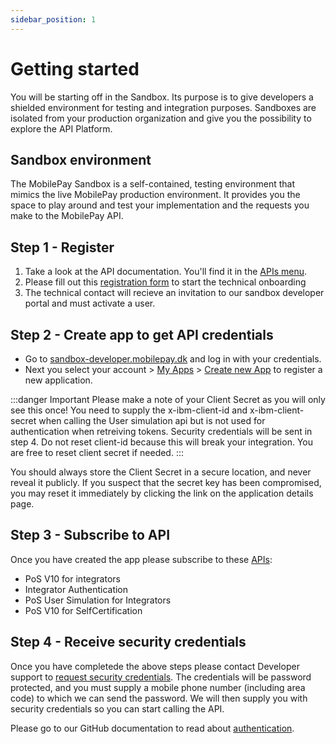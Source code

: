 ```yaml
---
sidebar_position: 1
---
```


# Getting started

You will be starting off in the Sandbox. Its purpose is to give developers a shielded environment for testing and integration purposes. Sandboxes are isolated from your production organization and give you the possibility to explore the API Platform.

## Sandbox environment

The MobilePay Sandbox is a self-contained, testing environment that mimics the live MobilePay production environment. It provides you the space to play around and test your implementation and the requests you make to the MobilePay API.

## Step 1 - Register

1. Take a look at the API documentation. You'll find it in the [APIs menu](https://sandbox-developer.mobilepay.dk/product).
2. Please fill out this [registration form](https://mobilepay.dk/erhverv/integrator-signup) to start the technical onboarding
3. The technical contact will recieve an invitation to our sandbox developer portal and must activate a user.

## Step 2 - Create app to get API credentials

* Go to [sandbox-developer.mobilepay.dk](https://sandbox-developer.mobilepay.dk/) and log in with your credentials.
* Next you select your account > [My Apps](https://sandbox-developer.mobilepay.dk/application) > [Create new App](https://sandbox-developer.mobilepay.dk/application/new) to register a new application.

:::danger Important
Please make a note of your Client Secret as you will only see this once! You need to supply the x-ibm-client-id and x-ibm-client-secret when calling the User simulation api but is not used for authentication when retreiving tokens. Security credentials will be sent in step 4.
Do not reset client-id because this will break your integration. You are free to reset client secret if needed.
:::

You should always store the Client Secret in a secure location, and never reveal it publicly. If you suspect that the secret key has been compromised, you may reset it immediately by clicking the link on the application details page.

## Step 3 - Subscribe to API

Once you have created the app please subscribe to these [APIs](https://sandbox-developer.mobilepay.dk/product):

* PoS V10 for integrators
* Integrator Authentication
* PoS User Simulation for Integrators
* PoS V10 for SelfCertification

## Step 4 - Receive security credentials

Once you have completede the above steps please contact Developer support to [request security credentials](mailto:developer@mobilepay.dk?subject=Request%20security%20credentials%20MobilePay%20PoS%20sandbox&amp;body=Hi%20Developer%20support%2C%0A%0AWe%20have%20completede%20step%201-3%20and%20wish%20to%20request%20security%20credentials%20for%20organization%3A%0A%0AThe%20password%20for%20the%20zip-file%20can%20be%20sent%20to%20phone%20number%20%28including%20area%20code%29%3A%0A%20%0ABest%20regards"). The credentials will be password protected, and you must supply a mobile phone number (including area code) to which we can send the password. We will then supply you with security credentials so you can start calling the API.

Please go to our GitHub documentation to read about [authentication](https://mobilepaydev.github.io/MobilePay-PoS-v10/pos_integratorauthentication).
